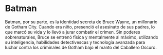 # Batman


Batman, por su parte, es la identidad secreta de Bruce Wayne, un millonario de Gotham City. Cuando era niño, presenció el asesinato de sus padres, lo que marcó su vida y lo llevó a jurar combatir el crimen. Sin poderes sobrenaturales, Bruce se entrenó física y mentalmente al máximo, utilizando su inteligencia, habilidades detectivescas y tecnología avanzada para luchar contra los criminales de Gotham bajo el manto del Caballero Oscuro.